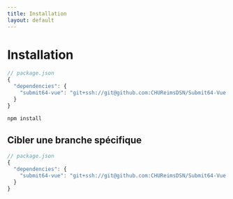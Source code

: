 ```yaml
---
title: Installation
layout: default
---
```

# Installation

```ts
// package.json
{
  "dependencies": {
    "submit64-vue": "git+ssh://git@github.com:CHUReimsDSN/Submit64-Vue.git"
  }
}
```

```sh
npm install
```


## Cibler une branche spécifique

```ts
// package.json
{
  "dependencies": {
    "submit64-vue": "git+ssh://git@github.com:CHUReimsDSN/Submit64-Vue.git#nom_de_la_branche"
  }
}
```
